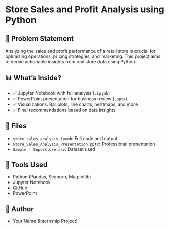 # Store Sales and Profit Analysis using Python

## 📌 Problem Statement
Analyzing the sales and profit performance of a retail store is crucial for optimizing operations, pricing strategies, and marketing. This project aims to derive actionable insights from real store data using Python.

## 📊 What’s Inside?
- ✅ Jupyter Notebook with full analysis (`.ipynb`)
- ✅ PowerPoint presentation for business review (`.pptx`)
- ✅ Visualizations: Bar plots, line charts, heatmaps, and more
- ✅ Final recommendations based on data insights

## 📁 Files
- `store_sales_analysis.ipynb`: Full code and output  
- `Store_Sales_Analysis_Presentation.pptx`: Professional presentation  
- `Sample - Superstore.csv`: Dataset used  

## 🚀 Tools Used
- Python (Pandas, Seaborn, Matplotlib)
- Jupyter Notebook
- GitHub
- PowerPoint

## 👤 Author
- Your Name (Internship Project)
